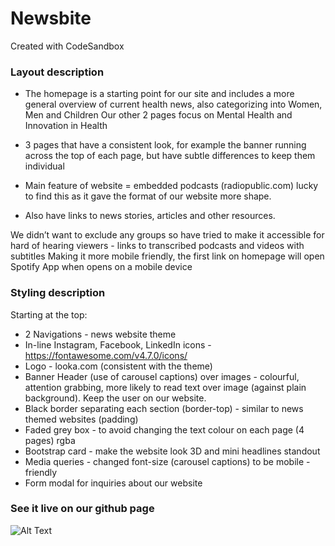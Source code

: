 # Newsbite
Created with CodeSandbox

### Layout description
- The homepage is a starting point for our site and includes a more general overview of current health news, also categorizing into Women, Men and Children
Our other 2 pages focus on Mental Health and Innovation in Health 

- 3 pages that have a consistent look, for example the banner running across the top of each page, but have subtle differences to keep them individual 

- Main feature of website = embedded podcasts (radiopublic.com) lucky to find this as it gave the format of our website more shape. 

- Also have links to news stories, articles and other resources.

We didn’t want to exclude any groups so have tried to make it accessible for hard of hearing viewers - links to transcribed podcasts and videos with subtitles
Making it more mobile friendly, the first link on homepage will open Spotify App when opens on a mobile device

### Styling description
Starting at the top:
- 2 Navigations - news website theme
- In-line Instagram, Facebook, LinkedIn icons - https://fontawesome.com/v4.7.0/icons/
- Logo - looka.com (consistent with the theme)
- Banner Header (use of carousel captions) over images - colourful, attention grabbing, more likely to read text over image (against plain background). Keep the user on our website.
- Black border separating each section (border-top) - similar to news themed websites (padding)
- Faded grey box - to avoid changing the text colour on each page (4 pages) rgba 
- Bootstrap card - make the website look 3D and mini headlines standout 
- Media queries - changed font-size (carousel captions) to be mobile - friendly 
- Form modal for inquiries about our website 

### See it live on our github page
![Alt Text](http://bestanimations.com/Signs&Shapes/Arrows/Right/right-arrow-rotating-green.gif)
